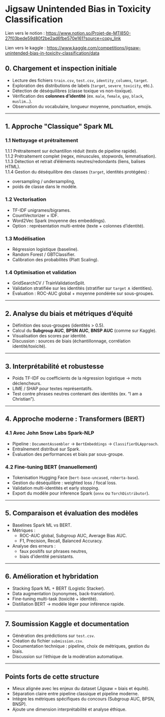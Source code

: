 # Jigsaw Unintended Bias in Toxicity Classification

Lien vers le notion : https://www.notion.so/Projet-de-MTI850-27f03bede59d80f2be2ad6fbe570e161?source=copy_link 

Lien vers le kaggle : https://www.kaggle.com/competitions/jigsaw-unintended-bias-in-toxicity-classification/data


## 0. Chargement et inspection initiale
- Lecture des fichiers `train.csv`, `test.csv`, `identity_columns`, `target`.  
- Exploration des distributions de labels (`target`, `severe_toxicity`, etc.).  
- Détection de déséquilibres (classe toxique vs non-toxique).  
- Vérification des **colonnes d’identité** (ex. `male`, `female`, `gay`, `black`, `muslim`…).  
- Observation du vocabulaire, longueur moyenne, ponctuation, emojis.

---

## 1. Approche "Classique" Spark ML

### 1.1 Nettoyage et prétraitement
1.1.1 Prétraitement sur échantillon réduit (tests de pipeline rapide).  
1.1.2 Prétraitement complet (regex, minuscules, stopwords, lemmatisation).  
1.1.3 Détection et retrait d’éléments neutres/redondants (liens, balises HTML).  
1.1.4 Gestion du déséquilibre des classes (`target`, identités protégées) :  
- oversampling / undersampling,  
- poids de classe dans le modèle.  

### 1.2 Vectorisation
- TF-IDF unigrames/bigrames.  
- CountVectorizer + IDF.  
- Word2Vec Spark (moyenne des embeddings).  
- Option : représentation multi-entrée (texte + colonnes d’identité).

### 1.3 Modélisation
- Régression logistique (baseline).  
- Random Forest / GBTClassifier.  
- Calibration des probabilités (Platt Scaling).  

### 1.4 Optimisation et validation
- GridSearchCV / TrainValidationSplit.  
- Validation stratifiée sur les identités (stratifier sur `target` ∧ identities).  
- Évaluation : ROC-AUC global + moyenne pondérée sur sous-groupes.

---

## 2. Analyse du biais et métriques d’équité
- Définition des sous-groupes (identités > 0.5).  
- Calcul du **Subgroup AUC**, **BPSN AUC**, **BNSP AUC** (comme sur Kaggle).  
- Visualisation des scores par identité.  
- Discussion : sources de biais (échantillonnage, corrélation identité/toxicité).

---

## 3. Interprétabilité et robustesse
- Poids TF-IDF ou coefficients de la régression logistique → mots déclencheurs.  
- LIME / SHAP pour textes représentatifs.  
- Test contre phrases neutres contenant des identités (ex. “I am a Christian”).  

---

## 4. Approche moderne : Transformers (BERT)

### 4.1 Avec John Snow Labs Spark-NLP
- Pipeline : `DocumentAssembler` → `BertEmbeddings` → `ClassifierDLApproach`.  
- Entraînement distribué sur Spark.  
- Évaluation des performances et biais par sous-groupe.  

### 4.2 Fine-tuning BERT (manuellement)
- Tokenisation Hugging Face (`bert-base-uncased`, `roberta-base`).  
- Gestion du déséquilibre : weighted loss / focal loss.  
- Validation multi-identités et early stopping.  
- Export du modèle pour inference Spark (`onnx` ou `TorchDistributor`).  

---

## 5. Comparaison et évaluation des modèles
- Baselines Spark ML vs BERT.  
- Métriques :  
  - ROC-AUC global, Subgroup AUC, Average Bias AUC.  
  - F1, Precision, Recall, Balanced Accuracy.  
- Analyse des erreurs :  
  - faux positifs sur phrases neutres,  
  - biais d’identité persistants.

---

## 6. Amélioration et hybridation
- Stacking Spark ML + BERT (Logistic Stacker).  
- Data augmentation (synonymes, back-translation).  
- Fine-tuning multi-task (toxicité + identité).  
- Distillation BERT → modèle léger pour inférence rapide.

---

## 7. Soumission Kaggle et documentation
- Génération des prédictions sur `test.csv`.  
- Création du fichier `submission.csv`.  
- Documentation technique : pipeline, choix de métriques, gestion du biais.  
- Discussion sur l’éthique de la modération automatique.

---

## Points forts de cette structure
- Mieux alignée avec les enjeux du dataset (Jigsaw = biais et équité).  
- Séparation claire entre pipeline classique et pipeline moderne.  
- Intègre les métriques spécifiques du concours (Subgroup AUC, BPSN, BNSP).  
- Ajoute une dimension interprétabilité et analyse éthique.
